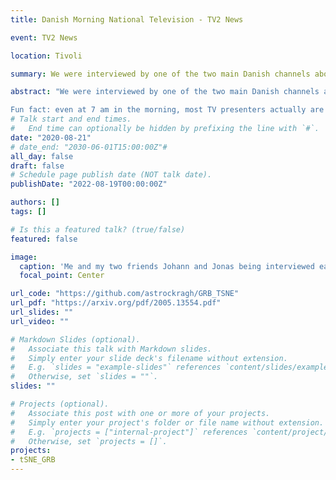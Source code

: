 ```yaml
---
title: Danish Morning National Television - TV2 News

event: TV2 News

location: Tivoli

summary: We were interviewed by one of the two main Danish channels about our project on classifying gamma ray bursts. Check it out at https://nyheder.tv2.dk/samfund/2020-08-21-tre-danske-studerende-har-loest-astronomisk-mysterium-folk-ringer-fra-hele-verden

abstract: "We were interviewed by one of the two main Danish channels about our project on classifying gamma ray bursts. Trying to communicate it to the public was really interesting. Check it out at https://nyheder.tv2.dk/samfund/2020-08-21-tre-danske-studerende-har-loest-astronomisk-mysterium-folk-ringer-fra-hele-verden, along with a variety of different random clips from Danish Morning TV.

Fun fact: even at 7 am in the morning, most TV presenters actually are not allowed to have coffee or tea in their mugs - it is usually water, which feels weird to drink from a mug. Also, the interview space is in the middle a theme park (Tivoli)!"
# Talk start and end times.
#   End time can optionally be hidden by prefixing the line with `#`.
date: "2020-08-21"
# date_end: "2030-06-01T15:00:00Z"#
all_day: false
draft: false
# Schedule page publish date (NOT talk date).
publishDate: "2022-08-19T00:00:00Z"

authors: []
tags: []

# Is this a featured talk? (true/false)
featured: false

image:
  caption: 'Me and my two friends Johann and Jonas being interviewed early in the morning about our gamma ray burst project.'
  focal_point: Center

url_code: "https://github.com/astrockragh/GRB_TSNE"
url_pdf: "https://arxiv.org/pdf/2005.13554.pdf"
url_slides: ""
url_video: ""

# Markdown Slides (optional).
#   Associate this talk with Markdown slides.
#   Simply enter your slide deck's filename without extension.
#   E.g. `slides = "example-slides"` references `content/slides/example-slides.md`.
#   Otherwise, set `slides = ""`.
slides: ""

# Projects (optional).
#   Associate this post with one or more of your projects.
#   Simply enter your project's folder or file name without extension.
#   E.g. `projects = ["internal-project"]` references `content/project/deep-learning/index.md`.
#   Otherwise, set `projects = []`.
projects: 
- tSNE_GRB 
---
```

<!-- 
{{% callout note %}}
Click on the **Slides** button above to view the built-in slides feature.
{{% /callout %}}

Slides can be added in a few ways:

- **Create** slides using Wowchemy's [*Slides*](https://wowchemy.com/docs/managing-content/#create-slides) feature and link using `slides` parameter in the front matter of the talk file
- **Upload** an existing slide deck to `static/` and link using `url_slides` parameter in the front matter of the talk file
- **Embed** your slides (e.g. Google Slides) or presentation video on this page using [shortcodes](https://wowchemy.com/docs/writing-markdown-latex/).

Further event details, including [page elements](https://wowchemy.com/docs/writing-markdown-latex/) such as image galleries, can be added to the body of this page. -->
